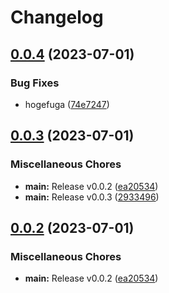 # Changelog

## [0.0.4](https://github.com/browser-actions/publish-firefox-addon/compare/publish-firefox-addon-v0.0.3...publish-firefox-addon-v0.0.4) (2023-07-01)


### Bug Fixes

* hogefuga ([74e7247](https://github.com/browser-actions/publish-firefox-addon/commit/74e7247f701375ef7ffc9d53363718dd15d53d0a))

## [0.0.3](https://github.com/browser-actions/publish-firefox-addon/compare/publish-firefox-addon-v0.0.2...publish-firefox-addon-v0.0.3) (2023-07-01)


### Miscellaneous Chores

* **main:** Release v0.0.2 ([ea20534](https://github.com/browser-actions/publish-firefox-addon/commit/ea20534033b199333d98fd75bb224a31f57a47ad))
* **main:** Release v0.0.3 ([2933496](https://github.com/browser-actions/publish-firefox-addon/commit/293349665f7d58a556d30b22398a268522f4cdef))

## [0.0.2](https://github.com/browser-actions/publish-firefox-addon/compare/publish-firefox-addon-v0.0.1...publish-firefox-addon-v0.0.2) (2023-07-01)


### Miscellaneous Chores

* **main:** Release v0.0.2 ([ea20534](https://github.com/browser-actions/publish-firefox-addon/commit/ea20534033b199333d98fd75bb224a31f57a47ad))
